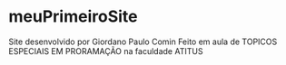 # meuPrimeiroSite
Site desenvolvido por Giordano Paulo Comin 
Feito em aula de TOPICOS ESPECIAIS EM PRORAMAÇÃO na faculdade ATITUS
